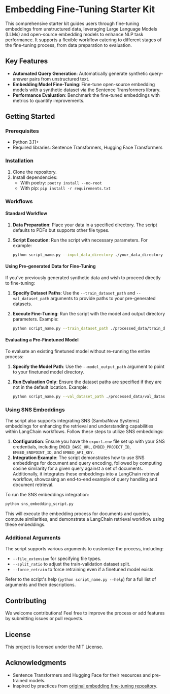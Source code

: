 # Embedding Fine-Tuning Starter Kit

This comprehensive starter kit guides users through fine-tuning embeddings from unstructured data, leveraging Large Language Models (LLMs) and open-source embedding models to enhance NLP task performance. It supports a flexible workflow catering to different stages of the fine-tuning process, from data preparation to evaluation.

## Key Features

- **Automated Query Generation**: Automatically generate synthetic query-answer pairs from unstructured text.
- **Embedding Model Fine-Tuning**: Fine-tune open-source embedding models with a synthetic dataset via the Sentence Transformers library.
- **Performance Evaluation**: Benchmark the fine-tuned embeddings with metrics to quantify improvements.

## Getting Started

### Prerequisites

- Python 3.11+
- Required libraries: Sentence Transformers, Hugging Face Transformers

### Installation

1. Clone the repository.
2. Install dependencies:
   - With poetry: `poetry install --no-root`
   - With pip: `pip install -r requirements.txt`

### Workflows

#### Standard Workflow

1. **Data Preparation**: Place your data in a specified directory. The script defaults to PDFs but supports other file types.
2. **Script Execution**: Run the script with necessary parameters. For example:

   ```bash
   python script_name.py --input_data_directory ./your_data_directory --output_data_directory ./processed_data
   ```

#### Using Pre-generated Data for Fine-Tuning

If you've previously generated synthetic data and wish to proceed directly to fine-tuning:

1. **Specify Dataset Paths**: Use the `--train_dataset_path` and `--val_dataset_path` arguments to provide paths to your pre-generated datasets.
2. **Execute Fine-Tuning**: Run the script with the model and output directory parameters. Example:

   ```bash
   python script_name.py --train_dataset_path ./processed_data/train_dataset.json --val_dataset_path ./processed_data/val_dataset.json --model_id "your_model_id" --model_output_path ./finetuned_model
   ```

#### Evaluating a Pre-Finetuned Model

To evaluate an existing finetuned model without re-running the entire process:

1. **Specify the Model Path**: Use the `--model_output_path` argument to point to your finetuned model directory.
2. **Run Evaluation Only**: Ensure the dataset paths are specified if they are not in the default location. Example:

   ```bash
   python script_name.py --val_dataset_path ./processed_data/val_dataset.json --model_output_path ./finetuned_model --evaluate_only
   ```

### Using SNS Embeddings

The script also supports integrating SNS (SambaNova Systems) embeddings for enhancing the retrieval and understanding capabilities within LangChain workflows. Follow these steps to utilize SNS embeddings:

1. **Configuration**: Ensure you have the `export.env` file set up with your SNS credentials, including `EMBED_BASE_URL`, `EMBED_PROJECT_ID`, `EMBED_ENDPOINT_ID`, and `EMBED_API_KEY`.
2. **Integration Example**: The script demonstrates how to use SNS embeddings for document and query encoding, followed by computing cosine similarity for a given query against a set of documents. Additionally, it integrates these embeddings into a LangChain retrieval workflow, showcasing an end-to-end example of query handling and document retrieval.

To run the SNS embeddings integration:

   ```bash
   python sns_embedding_script.py
   ```

This will execute the embedding process for documents and queries, compute similarities, and demonstrate a LangChain retrieval workflow using these embeddings.

### Additional Arguments

The script supports various arguments to customize the process, including:

- `--file_extension` for specifying file types.
- `--split_ratio` to adjust the train-validation dataset split.
- `--force_retrain` to force retraining even if a finetuned model exists.

Refer to the script's help (`python script_name.py --help`) for a full list of arguments and their descriptions.

## Contributing

We welcome contributions! Feel free to improve the process or add features by submitting issues or pull requests.

## License

This project is licensed under the MIT License.

## Acknowledgments

- Sentence Transformers and Hugging Face for their resources and pre-trained models.
- Inspired by practices from [original embedding fine-tuning repository](https://github.com/run-llama/finetune-embedding/tree/main).
